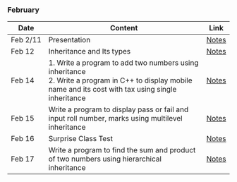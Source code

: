 ### February

|Date|Content|Link|
|---|---|---|
|Feb&nbsp;2/11|Presentation|[Notes](/Notes/February/001_Feb2/)|
|Feb&nbsp;12|Inheritance and Its types|[Notes](/Notes/February/002_Feb12/)|
|Feb&nbsp;14|1. Write a program to add two numbers using inheritance <br> 2. Write a program in C++ to display mobile name and its cost with tax using single inheritance|[Notes](/Notes/February/003_Feb14/)|
|Feb&nbsp;15|Write a program to display pass or fail and input roll number, marks using multilevel inheritance|[Notes](/Notes/February/004_Feb15/)|
|Feb&nbsp;16|Surprise Class Test|[Notes](/Notes/February/005_Feb16/)|
|Feb&nbsp;17|Write a program to find the sum and product of two numbers using hierarchical inheritance|[Notes](/Notes/February/006_Feb17/)|